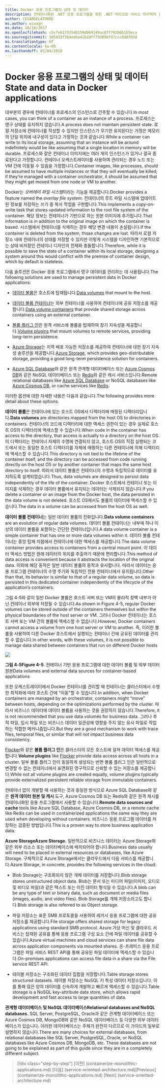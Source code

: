 ```yaml
---
title: Docker 응용 프로그램의 상태 및 데이터
description: 컨테이너화된 .NET 응용 프로그램을 위한 .NET 마이크로 서비스 아키텍처 | Docker 응용 프로그램의 상태 및 데이터
author: CESARDELATORRE
ms.author: wiwagn
ms.date: 10/18/2017
ms.openlocfilehash: c5cfe617335d8150d069149ac87f79206b1b5eca
ms.sourcegitcommit: 3d5d33f384eeba41b2dff79d096f47ccc8d8f03d
ms.translationtype: HT
ms.contentlocale: ko-KR
ms.lasthandoff: 05/04/2018
---
```

# <a name="state-and-data-in-docker-applications"></a><span data-ttu-id="ea3c6-103">Docker 응용 프로그램의 상태 및 데이터</span><span class="sxs-lookup"><span data-stu-id="ea3c6-103">State and data in Docker applications</span></span>

<span data-ttu-id="ea3c6-104">대부분의 경우에 컨테이너를 프로세스의 인스턴스로 간주할 수 있습니다.</span><span class="sxs-lookup"><span data-stu-id="ea3c6-104">In most cases, you can think of a container as an instance of a process.</span></span> <span data-ttu-id="ea3c6-105">프로세스는 영구 상태를 유지하지 않습니다.</span><span class="sxs-lookup"><span data-stu-id="ea3c6-105">A process does not maintain persistent state.</span></span> <span data-ttu-id="ea3c6-106">로컬 저장소에 컨테이너를 작성할 수 있지만 인스턴스가 무기한 유지된다는 가정은 메모리의 단일 위치에 내구성이 있다고 가정하는 것과 같습니다.</span><span class="sxs-lookup"><span data-stu-id="ea3c6-106">While a container can write to its local storage, assuming that an instance will be around indefinitely would be like assuming that a single location in memory will be durable.</span></span> <span data-ttu-id="ea3c6-107">프로세스와 같은 컨테이너 이미지에는 여러 개의 인스턴스가 있거나 결국 종료된다고 가정합니다. 컨테이너 오케스트레이터를 사용하여 관리되는 경우 노드 또는 VM 간에 이동될 수 있음을 가정합니다.</span><span class="sxs-lookup"><span data-stu-id="ea3c6-107">Container images, like processes, should be assumed to have multiple instances or that they will eventually be killed; if they’re managed with a container orchestrator, it should be assumed that they might get moved from one node or VM to another.</span></span>

<span data-ttu-id="ea3c6-108">Docker는 *오버레이 파일 시스템*이라는 기능을 제공합니다.</span><span class="sxs-lookup"><span data-stu-id="ea3c6-108">Docker provides a feature named the *overlay file system*.</span></span> <span data-ttu-id="ea3c6-109">컨테이너의 루트 파일 시스템에 업데이트된 정보를 저장하는 쓰기 중 복사 작업을 구현합니다.</span><span class="sxs-lookup"><span data-stu-id="ea3c6-109">This implements a copy-on-write task that stores updated information to the root file system of the container.</span></span> <span data-ttu-id="ea3c6-110">해당 정보는 컨테이너가 기반으로 하는 원본 이미지에 추가됩니다.</span><span class="sxs-lookup"><span data-stu-id="ea3c6-110">That information is in addition to the original image on which the container is based.</span></span> <span data-ttu-id="ea3c6-111">시스템에서 컨테이너를 삭제하는 경우 해당 변경 내용이 손실됩니다.</span><span class="sxs-lookup"><span data-stu-id="ea3c6-111">If the container is deleted from the system, those changes are lost.</span></span> <span data-ttu-id="ea3c6-112">따라서 로컬 저장소 내에 컨테이너의 상태를 저장할 수 있지만 이렇게 시스템을 디자인하면 기본적으로는 상태 비저장인 컨테이너 디자인의 전제와 충돌합니다.</span><span class="sxs-lookup"><span data-stu-id="ea3c6-112">Therefore, while it is possible to save the state of a container within its local storage, designing a system around this would conflict with the premise of container design, which by default is stateless.</span></span>

<span data-ttu-id="ea3c6-113">다음 솔루션은 Docker 응용 프로그램에서 영구 데이터를 관리하는 데 사용됩니다.</span><span class="sxs-lookup"><span data-stu-id="ea3c6-113">The following solutions are used to manage persistent data in Docker applications:</span></span>

-   <span data-ttu-id="ea3c6-114">[데이터 볼륨](https://docs.docker.com/engine/tutorials/dockervolumes/)은 호스트에 탑재됩니다.</span><span class="sxs-lookup"><span data-stu-id="ea3c6-114">[Data volumes](https://docs.docker.com/engine/tutorials/dockervolumes/) that mount to the host.</span></span>

-   <span data-ttu-id="ea3c6-115">[데이터 볼륨 컨테이너](https://docs.docker.com/engine/tutorials/dockervolumes/#creating-and-mounting-a-data-volume-container)는 외부 컨테이너를 사용하여 컨테이너에 공유 저장소를 제공합니다.</span><span class="sxs-lookup"><span data-stu-id="ea3c6-115">[Data volume containers](https://docs.docker.com/engine/tutorials/dockervolumes/#creating-and-mounting-a-data-volume-container) that provide shared storage across containers using an external container.</span></span>

-   <span data-ttu-id="ea3c6-116">[볼륨 플러그 인](https://docs.docker.com/engine/tutorials/dockervolumes/)은 원격 서비스에 볼륨을 탑재하여 장기 지속성을 제공합니다.</span><span class="sxs-lookup"><span data-stu-id="ea3c6-116">[Volume plugins](https://docs.docker.com/engine/tutorials/dockervolumes/) that mount volumes to remote services, providing long-term persistence.</span></span>

-   <span data-ttu-id="ea3c6-117">[Azure Storage](https://docs.microsoft.com/azure/storage/)는 지역 배포 가능한 저장소를 제공하여 컨테이너에 대한 장기 지속성 솔루션을 제공합니다.</span><span class="sxs-lookup"><span data-stu-id="ea3c6-117">[Azure Storage](https://docs.microsoft.com/azure/storage/), which provides geo-distributable storage, providing a good long-term persistence solution for containers.</span></span>

-   <span data-ttu-id="ea3c6-118">[Azure SQL Database](https://azure.microsoft.com/services/sql-database/)와 같은 원격 관계형 데이터베이스 또는 [Azure Cosmos DB](https://docs.microsoft.com/azure/cosmos-db/introduction)와 같은 NoSQL 데이터베이스 또는 [Redis](https://redis.io/)와 같은 캐시 서비스입니다.</span><span class="sxs-lookup"><span data-stu-id="ea3c6-118">Remote relational databases like [Azure SQL Database](https://azure.microsoft.com/services/sql-database/) or NoSQL databases like [Azure Cosmos DB](https://docs.microsoft.com/azure/cosmos-db/introduction), or cache services like [Redis](https://redis.io/).</span></span>

<span data-ttu-id="ea3c6-119">이러한 옵션에 대한 자세한 내용은 다음과 같습니다.</span><span class="sxs-lookup"><span data-stu-id="ea3c6-119">The following provides more detail about these options.</span></span>

<span data-ttu-id="ea3c6-120">**데이터 볼륨**은 컨테이너에 있는 호스트 OS에서 디렉터리에 매핑된 디렉터리입니다.</span><span class="sxs-lookup"><span data-stu-id="ea3c6-120">**Data volumes** are directories mapped from the host OS to directories in containers.</span></span> <span data-ttu-id="ea3c6-121">컨테이너의 코드에 디렉터리에 대한 액세스 권한이 있는 경우 실제로 호스트 OS의 디렉터리에 액세스할 수 있습니다.</span><span class="sxs-lookup"><span data-stu-id="ea3c6-121">When code in the container has access to the directory, that access is actually to a directory on the host OS.</span></span> <span data-ttu-id="ea3c6-122">이 디렉터리는 컨테이너 자체의 수명에 연결되지 않고, 호스트 OS의 직접 실행되는 코드에서 또는 동일한 호스트 디렉터리를 자체에 매핑하는 다른 컨테이너에 의해 디렉터리에 액세스할 수 있습니다.</span><span class="sxs-lookup"><span data-stu-id="ea3c6-122">This directory is not tied to the lifetime of the container itself, and the directory can be accessed from code running directly on the host OS or by another container that maps the same host directory to itself.</span></span> <span data-ttu-id="ea3c6-123">따라서 데이터 볼륨은 컨테이너의 수명과 독립적으로 데이터를 유지하도록 설계되었습니다.</span><span class="sxs-lookup"><span data-stu-id="ea3c6-123">Thus, data volumes are designed to persist data independently of the life of the container.</span></span> <span data-ttu-id="ea3c6-124">Docker 호스트에서 컨테이너 또는 이미지를 삭제하는 경우 데이터 볼륨에서 유지되는 데이터는 삭제되지 않습니다.</span><span class="sxs-lookup"><span data-stu-id="ea3c6-124">If you delete a container or an image from the Docker host, the data persisted in the data volume is not deleted.</span></span> <span data-ttu-id="ea3c6-125">호스트 OS에서도 볼륨의 데이터에 액세스할 수 있습니다.</span><span class="sxs-lookup"><span data-stu-id="ea3c6-125">The data in a volume can be accessed from the host OS as well.</span></span>

<span data-ttu-id="ea3c6-126">**데이터 볼륨 컨테이너**는 일반 데이터 볼륨의 진화입니다.</span><span class="sxs-lookup"><span data-stu-id="ea3c6-126">**Data volume containers** are an evolution of regular data volumes.</span></span> <span data-ttu-id="ea3c6-127">데이터 볼륨 컨테이너는 내부에 하나 이상의 데이터 볼륨을 포함하는 간단한 컨테이너입니다.</span><span class="sxs-lookup"><span data-stu-id="ea3c6-127">A data volume container is a simple container that has one or more data volumes within it.</span></span> <span data-ttu-id="ea3c6-128">데이터 볼륨 컨테이너는 중앙 탑재 지점에서 컨테이너에 대한 액세스를 제공합니다.</span><span class="sxs-lookup"><span data-stu-id="ea3c6-128">The data volume container provides access to containers from a central mount point.</span></span> <span data-ttu-id="ea3c6-129">이 데이터 액세스 방법은 원래 데이터의 위치를 추출하기 때문에 편리합니다.</span><span class="sxs-lookup"><span data-stu-id="ea3c6-129">This method of data access is convenient because it abstracts the location of the original data.</span></span> <span data-ttu-id="ea3c6-130">이외에 해당 동작은 일반 데이터 볼륨의 동작과 유사합니다. 따라서 데이터는 응용 프로그램 컨테이너의 수명 주기와 독립적인 전용 컨테이너에서 유지됩니다.</span><span class="sxs-lookup"><span data-stu-id="ea3c6-130">Other than that, its behavior is similar to that of a regular data volume, so data is persisted in this dedicated container independently of the lifecycle of the application’s containers.</span></span>

<span data-ttu-id="ea3c6-131">그림 4-5와 같이 일반 Docker 볼륨은 호스트 서버 또는 VM의 물리적 장벽 내부가 아닌 컨테이너 외부에 저장될 수 있습니다.</span><span class="sxs-lookup"><span data-stu-id="ea3c6-131">As shown in Figure 4-5, regular Docker volumes can be stored outside of the containers themselves but within the physical boundaries of the host server or VM.</span></span> <span data-ttu-id="ea3c6-132">그러나 Docker 컨테이너는 호스트 서버 또는 VM 간의 볼륨에 액세스할 수 없습니다.</span><span class="sxs-lookup"><span data-stu-id="ea3c6-132">However, Docker containers cannot access a volume from one host server or VM to another.</span></span> <span data-ttu-id="ea3c6-133">즉, 이러한 볼륨을 사용하여 다른 Docker 호스트에서 실행되는 컨테이너 간에 공유된 데이터를 관리할 수 없습니다.</span><span class="sxs-lookup"><span data-stu-id="ea3c6-133">In other words, with these volumes, it is not possible to manage data shared between containers that run on different Docker hosts</span></span>

![](./media/image5.png)

<span data-ttu-id="ea3c6-134">**그림 4-5**</span><span class="sxs-lookup"><span data-stu-id="ea3c6-134">**Figure 4-5**.</span></span> <span data-ttu-id="ea3c6-135">컨테이너 기반 응용 프로그램에 대한 데이터 볼륨 및 외부 데이터 원본</span><span class="sxs-lookup"><span data-stu-id="ea3c6-135">Data volumes and external data sources for container-based applications</span></span>

<span data-ttu-id="ea3c6-136">또한 오케스트레이터에서 Docker 컨테이너를 관리할 때 컨테이너는 클러스터에서 수행한 최적화에 따라 호스트 간에 "이동"할 수 있습니다.</span><span class="sxs-lookup"><span data-stu-id="ea3c6-136">In addition, when Docker containers are managed by an orchestrator, containers might “move” between hosts, depending on the optimizations performed by the cluster.</span></span> <span data-ttu-id="ea3c6-137">따라서 비즈니스 데이터에 데이터 볼륨을 사용하는 것을 권장하지 않습니다.</span><span class="sxs-lookup"><span data-stu-id="ea3c6-137">Therefore, it is not recommended that you use data volumes for business data.</span></span> <span data-ttu-id="ea3c6-138">그러나 추적 파일, 임시 파일 또는 비즈니스 데이터 일관성에 영향을 주지 않는 유사 파일로 작업하는 적합한 메커니즘입니다.</span><span class="sxs-lookup"><span data-stu-id="ea3c6-138">But they are a good mechanism to work with trace files, temporal files, or similar that will not impact business data consistency.</span></span>

<span data-ttu-id="ea3c6-139">[Flocker](https://clusterhq.com/flocker/)와 같은 **볼륨 플러그 인**은 클러스터의 모든 호스트에 걸쳐 데이터 액세스를 제공합니다.</span><span class="sxs-lookup"><span data-stu-id="ea3c6-139">**Volume plugins** like [Flocker](https://clusterhq.com/flocker/) provide data access across all hosts in a cluster.</span></span> <span data-ttu-id="ea3c6-140">일부 볼륨 플러그 인이 동일하게 생성되는 반면 볼륨 플러그 인은 일반적으로 변경할 수 없는 컨테이너에서 표면화된 영구적으로 신뢰할 수 있는 저장소를 제공합니다.</span><span class="sxs-lookup"><span data-stu-id="ea3c6-140">While not all volume plugins are created equally, volume plugins typically provide externalized persistent reliable storage from immutable containers.</span></span>

<span data-ttu-id="ea3c6-141">컨테이너 없이 개발할 때 사용하는 것과 동일한 방식으로 Azure SQL Database와 같은 **원격 데이터 원본 및 캐시** 도구, Azure Cosmos DB 또는 Redis와 같은 원격 캐시를 컨테이너화된 응용 프로그램에서 사용할 수 있습니다.</span><span class="sxs-lookup"><span data-stu-id="ea3c6-141">**Remote data sources and cache** tools like Azure SQL Database, Azure Cosmos DB, or a remote cache like Redis can be used in containerized applications the same way they are used when developing without containers.</span></span> <span data-ttu-id="ea3c6-142">비즈니스 응용 프로그램 데이터를 저장하는 검증된 방법입니다.</span><span class="sxs-lookup"><span data-stu-id="ea3c6-142">This is a proven way to store business application data.</span></span>

<span data-ttu-id="ea3c6-143">**Azure Storage**</span><span class="sxs-lookup"><span data-stu-id="ea3c6-143">**Azure Storage.**</span></span> <span data-ttu-id="ea3c6-144">일반적으로 비즈니스 데이터는 Azure Storage와 같은 외부 리소스 또는 데이터베이스에 배치되어야 합니다.</span><span class="sxs-lookup"><span data-stu-id="ea3c6-144">Business data usually will need to be placed in external resources or databases, like Azure Storage.</span></span> <span data-ttu-id="ea3c6-145">구체적으로 Azure Storage에서는 클라우드에서 다음 서비스를 제공합니다.</span><span class="sxs-lookup"><span data-stu-id="ea3c6-145">Azure Storage, in concrete, provides the following services in the cloud:</span></span>

-   <span data-ttu-id="ea3c6-146">Blob Storage는 구조화되지 않은 개체 데이터를 저장합니다.</span><span class="sxs-lookup"><span data-stu-id="ea3c6-146">Blob storage stores unstructured object data.</span></span> <span data-ttu-id="ea3c6-147">Blob는 문서 또는 미디어 파일(이미지, 오디오 및 비디오 파일)과 같은 텍스트 또는 이진 데이터 형식일 수 있습니다.</span><span class="sxs-lookup"><span data-stu-id="ea3c6-147">A blob can be any type of text or binary data, such as document or media files (images, audio, and video files).</span></span> <span data-ttu-id="ea3c6-148">Blob Storage를 개체 저장소라고도 합니다.</span><span class="sxs-lookup"><span data-stu-id="ea3c6-148">Blob storage is also referred to as Object storage.</span></span>

-   <span data-ttu-id="ea3c6-149">파일 저장소는 표준 SMB 프로토콜을 사용하여 레거시 응용 프로그램에 대한 공유 저장소를 제공합니다.</span><span class="sxs-lookup"><span data-stu-id="ea3c6-149">File storage offers shared storage for legacy applications using standard SMB protocol.</span></span> <span data-ttu-id="ea3c6-150">Azure 가상 머신 및 클라우드 서비스는 탑재된 공유를 통해 응용 프로그램 구성 요소 간에 파일 데이터를 공유할 수 있습니다.</span><span class="sxs-lookup"><span data-stu-id="ea3c6-150">Azure virtual machines and cloud services can share file data across application components via mounted shares.</span></span> <span data-ttu-id="ea3c6-151">온-프레미스 응용 프로그램은 파일 서비스 REST API를 통해 공유된 파일 데이터에 액세스할 수 있습니다.</span><span class="sxs-lookup"><span data-stu-id="ea3c6-151">On-premises applications can access file data in a share via the File service REST API.</span></span>

-   <span data-ttu-id="ea3c6-152">테이블 저장소는 구조화된 데이터 집합을 저장합니다.</span><span class="sxs-lookup"><span data-stu-id="ea3c6-152">Table storage stores structured datasets.</span></span> <span data-ttu-id="ea3c6-153">테이블 저장소는 NoSQL 키 특성 데이터 저장소입니다. 이를 통해 많은 양의 데이터를 신속하게 개발하고 빠르게 액세스할 수 있습니다.</span><span class="sxs-lookup"><span data-stu-id="ea3c6-153">Table storage is a NoSQL key-attribute data store, which allows rapid development and fast access to large quantities of data.</span></span>

<span data-ttu-id="ea3c6-154">**관계형 데이터베이스 및 NoSQL 데이터베이스**</span><span class="sxs-lookup"><span data-stu-id="ea3c6-154">**Relational databases and NoSQL databases.**</span></span> <span data-ttu-id="ea3c6-155">SQL Server, PostgreSQL, Oracle과 같은 관계형 데이터베이스 또는 Azure Cosmos DB, MongoDB와 같은 NoSQL 데이터베이스 등 다양한 외부 데이터베이스가 있습니다. 이러한 데이터베이스는 주체가 완전히 다르므로 이 가이드의 일부로 설명하지 않습니다.</span><span class="sxs-lookup"><span data-stu-id="ea3c6-155">There are many choices for external databases, from relational databases like SQL Server, PostgreSQL, Oracle, or NoSQL databases like Azure Cosmos DB, MongoDB, etc. These databases are not going to be explained as part of this guide since they are in a completely different subject.</span></span>


>[!div class="step-by-step"]
<span data-ttu-id="ea3c6-156">[이전] (containerize-monolithic-applications.md) [다음] (service-oriented-architecture.md)</span><span class="sxs-lookup"><span data-stu-id="ea3c6-156">[Previous] (containerize-monolithic-applications.md) [Next] (service-oriented-architecture.md)</span></span>
